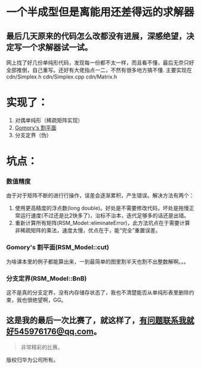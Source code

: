 # 一个半成型但是离能用还差得远的求解器
## 最后几天原来的代码怎么改都没有进展，深感绝望，决定写一个求解器试一试。

网上找了好几份单纯形代码，发现每一份都不太一样，而且看不懂，最后无奈只好全部推倒，自己重写。还好有大佬指点一二，不然有很多地方搞不懂.
主要实现在 cdn/Simplex.h cdn/Simplex.cpp cdn/Matrix.h

# 实现了：
1. 对偶单纯形（稀疏矩阵实现）
2. [Gomory's 割平面](https://en.wikipedia.org/wiki/Cutting-plane_method)
3. 分支定界（伪）

# 坑点：
### 数值精度
由于对于矩阵不断的进行行操作，误差会逐渐累积，产生错误。解决方法有两个：
1. 使用更高精度的浮点数(long double)。好处是不需要修改代码，坏处是拖慢正常运行速度(不过还是比2快多了)，治标不治本，迭代足够多的话还是出错。
2. 重新计算所有矩阵(RSM_Model::eliminateError)，此方法坑点在于需要计算非稀疏矩阵的乘法，速度太慢，优点在于，能“完全”重置误差。

### Gomory's 割平面(RSM_Model::cut)
为啥课本里的例子都能算出来，一到最简单的图里割半天也割不出整数解啊。。。

### 分支定界(RSM_Model::BnB)
这不是真的分支定界，没有内存储存状态了，我也不清楚能否从单纯形表里删除约束，我也很绝望啊，GG。



## 这是我的最后一次比赛了，就这样了，有问题联系我就好545976176@qq.com。
>非常精彩的比赛。

版权归华为公司所有。
